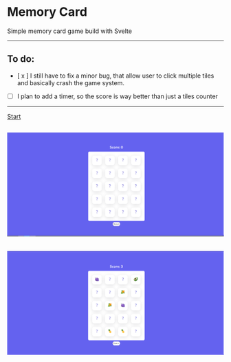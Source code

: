 # Memory Card

Simple memory card game build with Svelte

---

## To do:

- [ x ] I still have to fix a minor bug, that allow user to click multiple tiles and basically crash the game system.
- [ ] I plan to add a timer, so the score is way better than just a tiles counter

---

[Start](https://rad-dolphin-2ff819.netlify.app/)

## ![Preview image](./preview.png)

## ![Preview image](./previewb.png)
